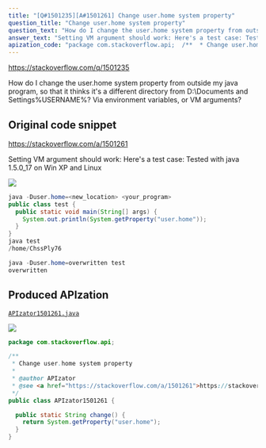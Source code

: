 ```yaml
---
title: "[Q#1501235][A#1501261] Change user.home system property"
question_title: "Change user.home system property"
question_text: "How do I change the user.home system property from outside my java program, so that it thinks it's a different directory from D:\\Documents and Settings\\%USERNAME%? Via environment variables, or VM arguments?"
answer_text: "Setting VM argument should work: Here's a test case: Tested with java 1.5.0_17 on Win XP and Linux"
apization_code: "package com.stackoverflow.api;  /**  * Change user.home system property  *  * @author APIzator  * @see <a href=\"https://stackoverflow.com/a/1501261\">https://stackoverflow.com/a/1501261</a>  */ public class APIzator1501261 {    public static String change() {     return System.getProperty(\"user.home\");   } }"
---
```


https://stackoverflow.com/q/1501235

How do I change the user.home system property from outside my java program, so that it thinks it&#x27;s a different directory from D:\Documents and Settings\%USERNAME%? Via environment variables, or VM arguments?



## Original code snippet

https://stackoverflow.com/a/1501261

Setting VM argument should work:
Here&#x27;s a test case:
Tested with java 1.5.0_17 on Win XP and Linux

<div class="code-logo"><img src="/stackoverflow.png" /></div>

```java
java -Duser.home=<new_location> <your_program>
public class test {
  public static void main(String[] args) {
    System.out.println(System.getProperty("user.home"));
  }
}
java test
/home/ChssPly76

java -Duser.home=overwritten test
overwritten
```

## Produced APIzation

[`APIzator1501261.java`](https://github.com/pasqualesalza/apization/raw/main/data/search/APIzator1501261.java)

<div class="code-logo"><img src="/apizator.png" /></div>

```java
package com.stackoverflow.api;

/**
 * Change user.home system property
 *
 * @author APIzator
 * @see <a href="https://stackoverflow.com/a/1501261">https://stackoverflow.com/a/1501261</a>
 */
public class APIzator1501261 {

  public static String change() {
    return System.getProperty("user.home");
  }
}

```